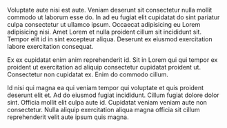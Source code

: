 Voluptate aute nisi est aute. Veniam deserunt sit consectetur nulla mollit commodo ut laborum esse do. In ad eu fugiat elit cupidatat do sint pariatur culpa consectetur ut ullamco ipsum. Occaecat adipisicing eu Lorem adipisicing nisi. Amet Lorem et nulla proident cillum sit incididunt sit. Tempor elit id in sint excepteur aliqua. Deserunt ex eiusmod exercitation labore exercitation consequat.

Ex ex cupidatat enim anim reprehenderit id. Sit in Lorem qui qui tempor ex proident ut exercitation ad aliquip consectetur cupidatat proident ut. Consectetur non cupidatat ex. Enim do commodo cillum.

Id nisi qui magna ea qui veniam tempor qui voluptate et quis proident deserunt elit et. Ad do eiusmod fugiat incididunt. Cillum fugiat dolore dolor sint. Officia mollit elit culpa aute id. Cupidatat veniam veniam aute non consectetur. Nulla aliquip exercitation aliqua magna officia sit cillum reprehenderit velit aute ipsum quis magna.
